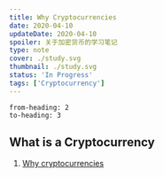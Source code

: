 ```yaml
---
title: Why Cryptocurrencies
date: 2020-04-10
updateDate: 2020-04-10
spoiler: 关于加密货币的学习笔记
type: note
cover: ./study.svg
thumbnail: ./study.svg
status: 'In Progress'
tags: ['Cryptocurrency']
---
```


```toc
from-heading: 2
to-heading: 3
```

## What is a Cryptocurrency

1. [Why cryptocurrencies](https://whycryptocurrencies.com/)
